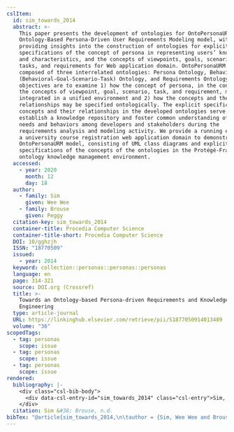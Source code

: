 ```yaml
---
cslItem:
  id: sim_towards_2014
  abstract: >-
    This paper presents the development of ontologies for OntoPersonaURM, an
    Ontology-Based Persona-Driven User Requirements Modeling model, with goal of
    providing insights into the construction of ontologies for explicit
    specifications of the concept of persona in representing users’ knowledge
    and characteristics, and the concepts of viewpoints, goals, scenarios,
    tasks, and requirements for Web application domain. OntoPersonaURM is
    composed of three interrelated ontologies: Persona Ontology, Behavioral-GST
    (Behavioral-Goal-Scenario-Task) Ontology, and Requirements Ontology. The
    objectives are to examine 1) how the concept of persona, in the context of
    the concepts of viewpoint, goal, scenario, task, and requirement, may be
    integrated in a unified environment and 2) how the concepts and their
    relationships may be specified ontologically. The explicit specifications of
    concepts and their relationships in the developed ontologies serve to
    establish a knowledge repository and foster common understanding of users’
    needs and behaviors among developers and stakeholders during the
    requirements analysis and modeling activity. We provide a running example of
    a university course registration web application domain to demonstrate the
    OntoPersonaURM model, consisting of UML class diagrams and explicit
    specifications of the concepts of the ontologies in the Protégé-Frames
    ontology knowledge management environment.
  accessed:
    - year: 2020
      month: 12
      day: 18
  author:
    - family: Sim
      given: Wee Wee
    - family: Brouse
      given: Peggy
  citation-key: sim_towards_2014
  container-title: Procedia Computer Science
  container-title-short: Procedia Computer Science
  DOI: 10/gghzjh
  ISSN: "18770509"
  issued:
    - year: 2014
  keyword: collection::personas::personas::personas
  language: en
  page: 314-321
  source: DOI.org (Crossref)
  title: >-
    Towards an Ontology-based Persona-driven Requirements and Knowledge
    Engineering
  type: article-journal
  URL: https://linkinghub.elsevier.com/retrieve/pii/S1877050914013489
  volume: "36"
scopedTags:
  - tag: personas
    scope: issue
  - tag: personas
    scope: issue
  - tag: personas
    scope: issue
rendered:
  bibliography: |-
    <div class="csl-bib-body">
      <div data-csl-entry-id="sim_towards_2014" class="csl-entry">Sim, W. W., &#38; Brouse, P. n.d.. Towards an Ontology-based Persona-driven Requirements and Knowledge Engineering. <i>Procedia Computer Science</i>, <i>36</i>, 314–321. https://doi.org/10/gghzjh</div>
    </div>
  citation: Sim &#38; Brouse, n.d.
bibTex: "@article{sim_towards_2014,\n\tauthor = {Sim, Wee Wee and Brouse, Peggy},\n\tjournal = {Procedia Computer Science},\n\tpages = {314--321},\n\ttitle = {Towards an {Ontology}-based {Persona}-driven {Requirements} and {Knowledge} {Engineering}},\n\thowpublished = {https://linkinghub.elsevier.com/retrieve/pii/S1877050914013489},\n\tvolume = {36},\n}\n\n"
---
```

